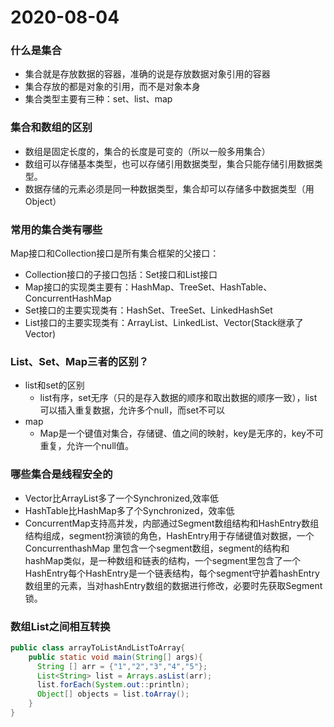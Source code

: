 # 2020-08-04
### 什么是集合 
- 集合就是存放数据的容器，准确的说是存放数据对象引用的容器
- 集合存放的都是对象的引用，而不是对象本身
- 集合类型主要有三种：set、list、map
### 集合和数组的区别
- 数组是固定长度的，集合的长度是可变的（所以一般多用集合）
- 数组可以存储基本类型，也可以存储引用数据类型，集合只能存储引用数据类型。
- 数据存储的元素必须是同一种数据类型，集合却可以存储多中数据类型（用Object）
### 常用的集合类有哪些
Map接口和Collection接口是所有集合框架的父接口：
- Collection接口的子接口包括：Set接口和List接口
- Map接口的实现类主要有：HashMap、TreeSet、HashTable、ConcurrentHashMap
- Set接口的主要实现类有：HashSet、TreeSet、LinkedHashSet
- List接口的主要实现类有：ArrayList、LinkedList、Vector(Stack继承了Vector)
### List、Set、Map三者的区别？
- list和set的区别
    - list有序，set无序（只的是存入数据的顺序和取出数据的顺序一致），list可以插入重复数据，允许多个null，而set不可以
- map
    - Map是一个键值对集合，存储键、值之间的映射，key是无序的，key不可重复，允许一个null值。
### 哪些集合是线程安全的
- Vector比ArrayList多了一个Synchronized,效率低
- HashTable比HashMap多了个Synchronized，效率低
- ConcurrentMap支持高并发，内部通过Segment数组结构和HashEntry数组结构组成，segment扮演锁的角色，HashEntry用于存储键值对数据，一个ConcurrenthashMap
里包含一个segment数组，segment的结构和hashMap类似，是一种数组和链表的结构，一个segment里包含了一个HashEntry每个HashEntry是一个链表结构，每个segment守护着hashEntry
数组里的元素，当对hashEntry数组的数据进行修改，必要时先获取Segment锁。
### 数组List之间相互转换
```java
public class arrayToListAndListToArray{
    public static void main(String[] args){
      String [] arr = {"1","2","3","4","5"};
      List<String> list = Arrays.asList(arr);
      list.forEach(System.out::println);
      Object[] objects = list.toArray();
    }
}
```
